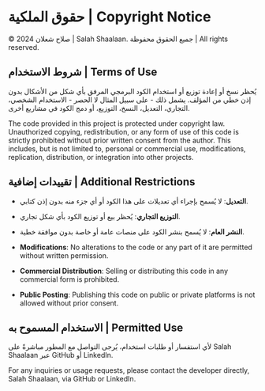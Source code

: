 # حقوق الملكية | Copyright Notice

© 2024 صلاح شعلان | Salah Shaalaan. جميع الحقوق محفوظة | All rights reserved.

## شروط الاستخدام | Terms of Use

يُحظر نسخ أو إعادة توزيع أو استخدام الكود البرمجي المرفق بأي شكل من الأشكال بدون إذن خطي من المؤلف. يشمل ذلك - على سبيل المثال لا الحصر - الاستخدام الشخصي، التجاري، التعديل، النسخ، التوزيع، أو دمج الكود في مشاريع أخرى.

The code provided in this project is protected under copyright law. Unauthorized copying, redistribution, or any form of use of this code is strictly prohibited without prior written consent from the author. This includes, but is not limited to, personal or commercial use, modifications, replication, distribution, or integration into other projects.

## تقييدات إضافية | Additional Restrictions

- **التعديل**: لا يُسمح بإجراء أي تعديلات على هذا الكود أو أي جزء منه بدون إذن كتابي.
- **التوزيع التجاري**: يُحظر بيع أو توزيع الكود بأي شكل تجاري.
- **النشر العام**: لا يُسمح بنشر الكود على منصات عامة أو خاصة بدون موافقة خطية.

- **Modifications**: No alterations to the code or any part of it are permitted without written permission.
- **Commercial Distribution**: Selling or distributing this code in any commercial form is prohibited.
- **Public Posting**: Publishing this code on public or private platforms is not allowed without prior consent.


## الاستخدام المسموح به | Permitted Use

لأي استفسار أو طلبات استخدام، يُرجى التواصل مع المطور مباشرةً على Salah Shaalaan عبر GitHub أو LinkedIn.

For any inquiries or usage requests, please contact the developer directly, Salah Shaalaan, via GitHub or LinkedIn.